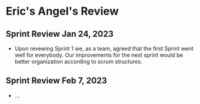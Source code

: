 # Eric's Angel's Review
## Sprint Review Jan 24, 2023
- Upon revewing Sprint 1 we, as a team, agreed that the first Sprint went well for everybody. Our improvements for the next sprint would be better organization according to scrum structures.

## Sprint Review Feb 7, 2023
- ...
